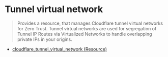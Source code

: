 # Tunnel virtual network

> Provides a resource, that manages Cloudflare tunnel virtual networks for Zero Trust. Tunnel virtual networks are used for segregation of Tunnel IP Routes via Virtualized Networks to handle overlapping private IPs in your origins.

- [cloudflare_tunnel_virtual_network (Resource)](https://registry.terraform.io/providers/cloudflare/cloudflare/latest/docs/resources/tunnel_virtual_network)
